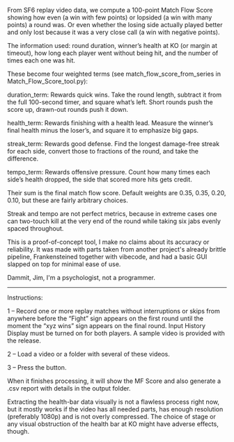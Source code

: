 From SF6 replay video data, we compute a 100-point Match Flow Score showing how even (a win with few points) or lopsided (a win with many points) a round was. Or even whether the losing side actually played better and only lost because it was a very close call (a win with negative points).

The information used: round duration, winner’s health at KO (or margin at timeout), how long each player went without being hit, and the number of times each one was hit.

These become four weighted terms (see match_flow_score_from_series in Match_Flow_Score_tool.py):

duration_term: Rewards quick wins. Take the round length, subtract it from the full 100-second timer, and square what’s left. Short rounds push the score up, drawn-out rounds push it down.

health_term: Rewards finishing with a health lead. Measure the winner’s final health minus the loser’s, and square it to emphasize big gaps.

streak_term: Rewards good defense. Find the longest damage-free streak for each side, convert those to fractions of the round, and take the difference.

tempo_term: Rewards offensive pressure. Count how many times each side’s health dropped, the side that scored more hits gets credit.

Their sum is the final match flow score. Default weights are 0.35, 0.35, 0.20, 0.10, but these are fairly arbitrary choices.

Streak and tempo are not perfect metrics, because in extreme cases one can two-touch kill at the very end of the round while taking six jabs evenly spaced throughout.

This is a proof-of-concept tool, I make no claims about its accuracy or reliability. It was made with parts taken from another project's already brittle pipeline, Frankensteined together with vibecode, and had a basic GUI slapped on top for minimal ease of use.

Dammit, Jim, I'm a psychologist, not a programmer.

* * * * *

Instructions:

1 – Record one or more replay matches without interruptions or skips from anywhere before the “Fight” sign appears on the first round until the moment the “xyz wins” sign appears on the final round. Input History Display must be turned on for both players. A sample video is provided with the release.

2 – Load a video or a folder with several of these videos.

3 – Press the button.

When it finishes processing, it will show the MF Score and also generate a .csv report with details in the output folder.

Extracting the health-bar data visually is not a flawless process right now, but it mostly works if the video has all needed parts, has enough resolution (preferably 1080p) and is not overly compressed. The choice of stage or any visual obstruction of the health bar at KO might have adverse effects, though.
